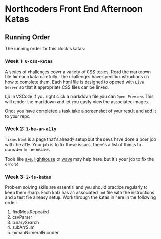 # Northcoders Front End Afternoon Katas

## Running Order

The running order for this block's katas:

### Week 1: `0-css-katas`

A series of challenges cover a variety of CSS topics.
Read the markdown file for each kata carefully - the challenges have specific instructions on how to complete them. Each html file is designed to opened with `Live Server` so that it appropriate CSS files can be linked.

_tip_ In VSCode if you right click a markdown file you can `Open Preview`. This will render the markdown and let you easily view the associated images.

Once you have completed a task take a screenshot of your result and add it to your repo.

### Week 2: `1-be-an-a11y`

`fixme.html` is a page that's already setup but the devs have done a poor job with the a11y. Your job is to fix these issues, there's a list of things to consider in the `README`.

Tools like [axe](https://chrome.google.com/webstore/detail/axe-devtools-web-accessib/lhdoppojpmngadmnindnejefpokejbdd), [lighthouse](https://chrome.google.com/webstore/detail/lighthouse/blipmdconlkpinefehnmjammfjpmpbjk?hl=en) or [wave](https://wave.webaim.org/extension/) may help here, but it's your job to fix the errors!

### Week 3: `2-js-katas`

Problem solving skills are essential and you should practice regularly to keep them sharp. Each kata has an associated `.md` file with the instructions and a test file already setup. Work through the katas in here in the following order:

1. findMostRepeated
2. csvParser
3. binarySearch
4. subArrSum
5. romanNumeralEncoder
